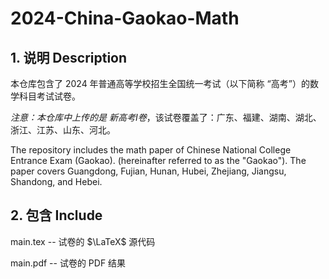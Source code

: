 # 2024-China-Gaokao-Math

## 1. 说明 Description

本仓库包含了 2024 年普通高等学校招生全国统一考试（以下简称 “高考”）的数学科目考试试卷。

*注意：本仓库中上传的是 新高考I卷*，该试卷覆盖了：广东、福建、湖南、湖北、浙江、江苏、山东、河北。

The repository includes the math paper of Chinese National College Entrance Exam (Gaokao). (hereinafter referred to as the "Gaokao"). The paper covers Guangdong, Fujian, Hunan, Hubei, Zhejiang, Jiangsu, Shandong, and Hebei. 

## 2. 包含 Include

main.tex -- 试卷的 $\LaTeX$ 源代码

main.pdf -- 试卷的 PDF 结果